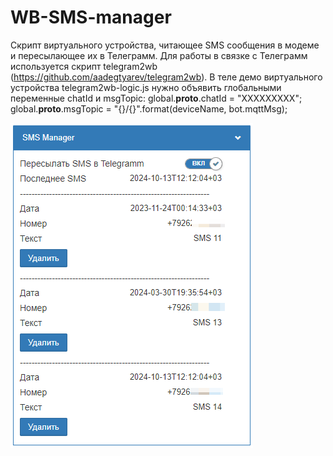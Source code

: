 # WB-SMS-manager
Скрипт виртуального устройства, читающее SMS сообщения в модеме и пересылающее их в Телеграмм.
Для работы в связке с Телеграмм используется скрипт telegram2wb (https://github.com/aadegtyarev/telegram2wb).
В теле демо виртуального устройства telegram2wb-logic.js нужно объявить глобальными переменные chatId и msgTopic:
global.__proto__.chatId = "ХХХХХХХХХ";
global.__proto__.msgTopic = "{}/{}".format(deviceName, bot.mqttMsg);

![изображение](./doc/SMSManager.png)
